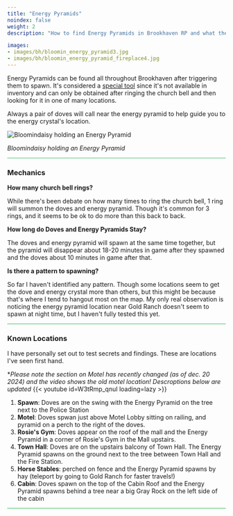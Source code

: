 ```yaml
---
title: "Energy Pyramids"
noindex: false
weight: 2
description: "How to find Energy Pyramids in Brookhaven RP and what they are used for in Secrets and Mysteries."

images: 
- images/bh/bloomin_energy_pyramid3.jpg
- images/bh/bloomin_energy_pyramid_fireplace4.jpg
---
```


Energy Pyramids can be found all throughout Brookhaven after triggering them to spawn. 
It's considered a [special tool](/lore/special_tools/energy_pyramid) since it's not available in inventory and can only be obtained after ringing the church bell and then looking for it in one of many locations.

Always a pair of doves will call near the energy pyramid to help guide you to the energy crystal's location. 

![Bloomindaisy holding an Energy Pyramid](/images/bh/bloomin_energy_pyramid3.jpg)

_Bloomindaisy holding an Energy Pyramid_

<hr style="background-color: #28b44c" size=8>

### Mechanics

**How many church bell rings?**

While there's been debate on how many times to ring the church bell, 1 ring will summon the doves and energy pyramid. Though it's common for 3 rings, and it seems to be ok to do more than this back to back.


**How long do Doves and Energy Pyramids Stay?**

The doves and energy pyramid will spawn at the same time together, but the pyramid will disappear about 18-20 minutes in game after they spawned and the doves about 10 minutes in game after that.


**Is there a pattern to spawning?**

So far I haven't identified any pattern. Though some locations seem to get the dove and energy crystal more than others, but this might be because that's where I tend to hangout most on the map. My only real observation is noticing the energy pyramid location near Gold Ranch doesn't seem to spawn at night time, but I haven't fully tested this yet.



<hr style="background-color: #28b44c" size=8>

### Known Locations

I have personally set out to test secrets and findings. These are locations I've seen first hand.


*_Please note the section on Motel has recently changed (as of dec. 20 2024) and the video shows the old motel location! Descroptions below are updated_
{{< youtube id=W3tRmp_qnuI loading=lazy >}}

1. **Spawn**: Doves are on the swing with the Energy Pyramid on the tree next to the Police Station 
2. **Motel**: Doves spwan just above Motel Lobby sitting on railing, and pyramid on a perch to the right of the doves.
3. **Rosie's Gym**: Doves appear on the roof of the mall and the Energy Pyramid in a corner of Rosie's Gym in the Mall upstairs.
4. **Town Hall**: Doves are on the upstairs balcony of Town Hall. The Energy Pyramid spawns on the ground next to the tree between Town Hall and the Fire Station.
5. **Horse Stables**: perched on fence and the Energy Pyramid spawns by hay (teleport by going to Gold Ranch for faster travels!) 
6. **Cabin**: Doves spawn on the top of the Cabin Roof and the Energy Pyramid spawns behind a tree near a big Gray Rock on the left side of the cabin 


<hr style="background-color: #28b44c" size=8>
